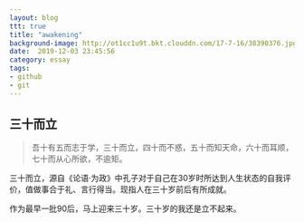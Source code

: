 ```yaml
---
layout: blog
ttt: true
title: "awakening"
background-image: http://ot1cc1u9t.bkt.clouddn.com/17-7-16/38390376.jpg
date:  2019-12-03 23:45:56
category: essay
tags:
- github
- git
---
```


## 三十而立
>吾十有五而志于学，三十而立，四十而不惑，五十而知天命，六十而耳顺，七十而从心所欲，不逾矩。  

三十而立，源自《论语·为政》中孔子对于自己在30岁时所达到人生状态的自我评价，值做事合于礼、言行得当。现指人在三十岁前后有所成就。  

作为最早一批90后，马上迎来三十岁。三十岁的我还是立不起来。
